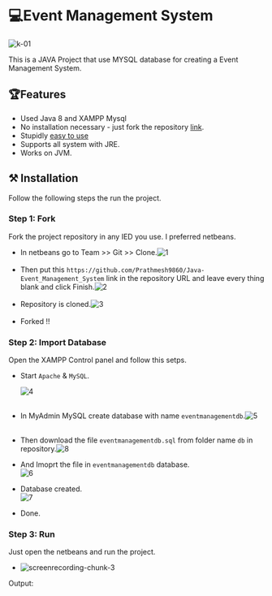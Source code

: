 # 💻Event Management System

![k-01](https://user-images.githubusercontent.com/45693044/122776515-cd9f6680-d2c8-11eb-9ba1-dc3775932d9a.jpeg)

This is a JAVA Project that use MYSQL database for creating a Event Management System.

## 🏆Features

- Used Java 8 and XAMPP Mysql
- No installation necessary - just fork the repository [link](https://github.com/Prathmesh9860/Java-Event_Management_System#installation).
- Stupidly [easy to use](https://github.com/Prathmesh9860/Java-Event_Management_System#installation)
- Supports all system with JRE.
- Works on JVM.

## ⚒ Installation

Follow the following steps the run the project.

### Step 1: Fork

Fork the project repository in any IED you use. I preferred netbeans.

- In netbeans go to Team >> Git >> Clone.![1](https://user-images.githubusercontent.com/45693044/122766557-4ef1fb80-d2bf-11eb-8e2b-b74827f55e74.png)<br/><br/>
- Then put this `https://github.com/Prathmesh9860/Java-Event_Management_System` link in the repository URL and leave every thing blank and click Finish.![2](https://user-images.githubusercontent.com/45693044/122767125-f111e380-d2bf-11eb-83e9-4e4082107af4.png)<br/><br/>
- Repository is cloned.![3](https://user-images.githubusercontent.com/45693044/122768761-8b265b80-d2c1-11eb-9100-779540aeb60b.png)<br/><br/>
- Forked !!

### Step 2: Import Database

Open the XAMPP Control panel and follow this setps.

- Start `Apache` & `MySQL`.

  ![4](https://user-images.githubusercontent.com/45693044/122770489-1f44f280-d2c3-11eb-8417-605de72d3dd2.png)<br/><br/>

- In MyAdmin MySQL create database with name `eventmanagementdb`.![5](https://user-images.githubusercontent.com/45693044/122772789-587e6200-d2c5-11eb-95a5-470a58a971d8.png)<br/><br/>
- Then download the file `eventmanagementdb.sql` from folder name `db` in repository.![8](https://user-images.githubusercontent.com/45693044/122773469-02f68500-d2c6-11eb-9a96-685fe5f8d95f.png)
- And Imoprt the file in `eventmanagementdb` database.<br>![6](https://user-images.githubusercontent.com/45693044/122773611-1efa2680-d2c6-11eb-9848-893ecccfa601.png)
- Database created.<br/>![7](https://user-images.githubusercontent.com/45693044/122774208-a051b900-d2c6-11eb-8184-90bb406938ac.png)
- Done.

### Step 3: Run

Just open the netbeans and run the project.

- ![screenrecording-chunk-3](https://user-images.githubusercontent.com/45693044/122778578-c0837700-d2ca-11eb-8789-bd7b6586db3c.gif)

Output:

>
